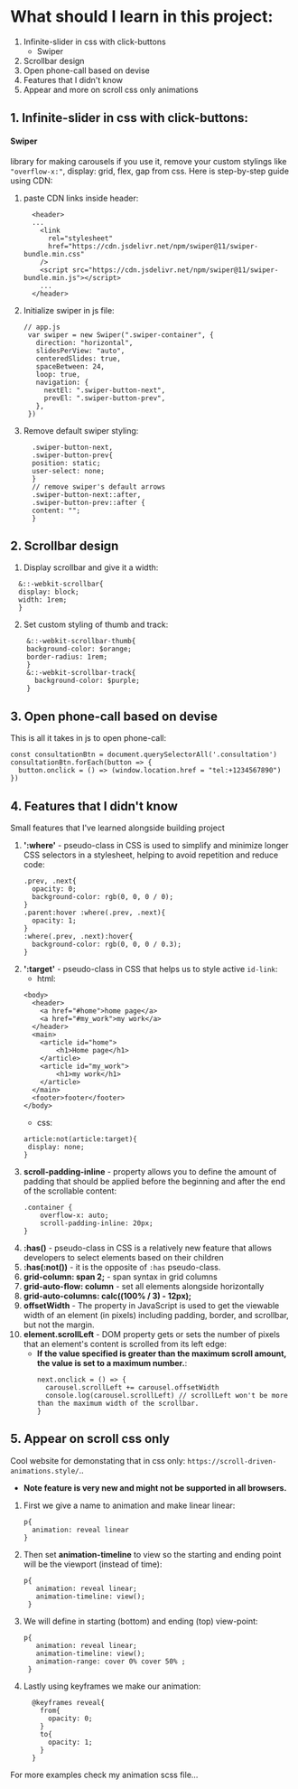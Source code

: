 # What should I learn in this project:
1. Infinite-slider in css with click-buttons
    - Swiper
2. Scrollbar design
3. Open phone-call based on devise
4. Features that I didn't know
5. Appear and more on scroll css only animations

## 1. Infinite-slider in css with click-buttons:
  #### Swiper
   library for making carousels if you use it, remove your custom stylings like ``"overflow-x:"``, display: grid, flex, gap from css.
  Here is step-by-step guide using CDN:
  1. paste CDN links inside header:
      ~~~
        <header>
        ...
          <link
            rel="stylesheet"
            href="https://cdn.jsdelivr.net/npm/swiper@11/swiper-bundle.min.css"
          />
          <script src="https://cdn.jsdelivr.net/npm/swiper@11/swiper-bundle.min.js"></script>
          ...
        </header>
     ~~~
  2. Initialize swiper in js file:
       ~~~
      // app.js
        var swiper = new Swiper(".swiper-container", {
          direction: "horizontal",
          slidesPerView: "auto",
          centeredSlides: true,
          spaceBetween: 24,
          loop: true,
          navigation: {
            nextEl: ".swiper-button-next",
            prevEl: ".swiper-button-prev",
          },
        })
     ~~~
  3. Remove default swiper styling:
      ~~~
        .swiper-button-next,
        .swiper-button-prev{
        position: static;
        user-select: none;
        }
        // remove swiper's default arrows
        .swiper-button-next::after, 
        .swiper-button-prev::after {
        content: "";
        }
      ~~~
## 2. Scrollbar design
  1. Display scrollbar and give it a width:
  ~~~
    &::-webkit-scrollbar{
    display: block;
    width: 1rem;
    }
  ~~~
  2. Set custom styling of thumb and track:
  ~~~
      &::-webkit-scrollbar-thumb{
      background-color: $orange;
      border-radius: 1rem;
      }
      &::-webkit-scrollbar-track{
        background-color: $purple;
      }
  ~~~
## 3. Open phone-call based on devise
This is all it takes in js to open phone-call:
~~~
const consultationBtn = document.querySelectorAll('.consultation')
consultationBtn.forEach(button => {
  button.onclick = () => (window.location.href = "tel:+1234567890")
})
~~~
## 4. Features that I didn't know
Small features that I've learned alongside building project
  1. **':where'** - pseudo-class in CSS is used to simplify and minimize longer CSS selectors in a stylesheet, helping to avoid repetition and reduce code:
      ```
      .prev, .next{
        opacity: 0;
        background-color: rgb(0, 0, 0 / 0);
      }
      .parent:hover :where(.prev, .next){
        opacity: 1;
      }
      :where(.prev, .next):hover{
        background-color: rgb(0, 0, 0 / 0.3);
      }
      ```
  2. **':target'** - pseudo-class in CSS that helps us to style active ``id-link``: <br>
     - html:
      ~~~
      <body>
        <header>
          <a href="#home">home page</a>
          <a href="#my_work">my work</a>
        </header>
        <main>
          <article id="home">
              <h1>Home page</h1>
          </article>
          <article id="my_work">
              <h1>my work</h1>
          </article>
        </main>
        <footer>footer</footer>
      </body>
      ~~~
      - css:
      ~~~
      article:not(article:target){
       display: none;
      }
      ~~~
  3. **scroll-padding-inline** -  property allows you to define the amount of padding that should be applied before the beginning and after the end of the scrollable content:
      ~~~
      .container {
          overflow-x: auto;
          scroll-padding-inline: 20px;
      }
      ~~~
  4. **:has()** - pseudo-class in CSS is a relatively new feature that allows developers to select elements based on their children
  5. **:has(:not())** - it is the opposite of ``:has`` pseudo-class.
  6. **grid-column: span 2;** - span syntax in grid columns
  7. **grid-auto-flow: column** - set all elements alongside horizontally
  8. **grid-auto-columns: calc((100% / 3) - 12px);**
  10. **offsetWidth** - 
  The property in JavaScript is used to get the viewable width of an element (in pixels) including padding, border, and scrollbar, but not the margin.
  11. **element.scrollLeft** - DOM property gets or sets the number of pixels that an element's content is scrolled from its left edge:
      - **If the value specified is greater than the maximum scroll amount, the value is set to a maximum number.**:
        ~~~
        next.onclick = () => {
          carousel.scrollLeft += carousel.offsetWidth
          console.log(carousel.scrollLeft) // scrollLeft won't be more than the maximum width of the scrollbar.
        } 
        ~~~

## 5. Appear on scroll css only

   Cool website for demonstating that in css only: ``https://scroll-driven-animations.style/``..
   - **Note feature is very new and might not be supported in all browsers.**
  1. First we give a name to animation and make linear linear:
      ~~~
      p{
        animation: reveal linear
      }
      ~~~
  2. Then set **animation-timeline** to view so the starting and ending point will be the viewport (instead of time):
     ~~~
     p{
        animation: reveal linear;
        animation-timeline: view();
      }
     ~~~
  3. We will define in starting (bottom) and ending (top) view-point:
     ~~~ 
     p{
        animation: reveal linear;
        animation-timeline: view();
        animation-range: cover 0% cover 50% ; 
      }
      ~~~
  4. Lastly using keyframes we make our animation:
      ~~~
        @keyframes reveal{
          from{
            opacity: 0;
          }
          to{
            opacity: 1;
          }
        }
      ~~~
  For more examples check my animation scss file...